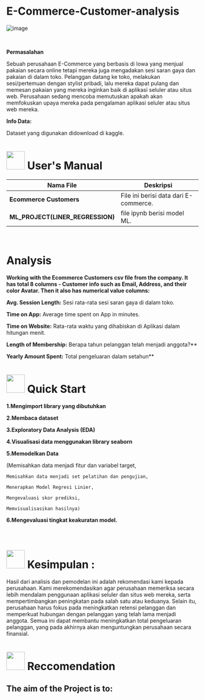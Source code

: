 # E-Commerce-Customer-analysis

![image](https://github.com/Swati-Latta/E-Commerce-Customer-analysis/assets/134490572/193d0f9a-6d80-4b17-ba1a-ab7868c01e92)

<br>

**Permasalahan**

Sebuah perusahaan E-Commerce yang berbasis di Iowa yang menjual pakaian secara online tetapi mereka juga mengadakan sesi saran gaya dan pakaian di dalam toko. Pelanggan datang ke toko, melakukan sesi/pertemuan dengan stylist pribadi, lalu mereka dapat pulang dan memesan pakaian yang mereka inginkan baik di aplikasi seluler atau situs web.
Perusahaan sedang mencoba memutuskan apakah akan memfokuskan upaya mereka pada pengalaman aplikasi seluler atau situs web mereka.


**Info Data:**

Dataset yang digunakan didownload di kaggle.

# <img src="https://user-images.githubusercontent.com/106439762/181935629-b3c47bd3-77fb-4431-a11c-ff8ba0942b63.gif" width="48" height="48"> **User's Manual**

| Nama File| Deskripsi |
| -------------   | ------------- |
| **Ecommerce Customers**  | File ini berisi data dari E-commerce.  |
| **ML_PROJECT(LINER_REGRESSION)** | file ipynb berisi model ML. |

<br>

# **Analysis**

**Working with the Ecommerce Customers csv file from the company. It has total 8 columns - Customer info such as Email, Address, and their color Avatar. Then it also has numerical value columns:**

**Avg. Session Length:** Sesi rata-rata sesi saran gaya di dalam toko.

**Time on App:** Average time spent on App in minutes.

**Time on Website:** Rata-rata waktu yang dihabiskan di Aplikasi dalam hitungan menit.

**Length of Membership:** Berapa tahun pelanggan telah menjadi anggota?**

**Yearly Amount Spent:** Total pengeluaran dalam setahun**

# <img src="https://user-images.githubusercontent.com/106439762/181937125-2a4b22a3-f8a9-4226-bbd3-df972f9dbbc4.gif" width="48" height="48" > Quick Start

**1.Mengimport library yang dibutuhkan**

**2.Membaca dataset**

**3.Exploratory Data Analysis (EDA)**

**4.Visualisasi data menggunakan library seaborn**

**5.Memodelkan Data**

   (Memisahkan data menjadi fitur dan variabel target,
    
    Memisahkan data menjadi set pelatihan dan pengujian,
    
    Menerapkan Model Regresi Linier,
    
    Mengevaluasi skor prediksi,
    
    Memvisualisasikan hasilnya)
    
**6.Mengevaluasi tingkat keakuratan model.**

<br>

# <img src=https://user-images.githubusercontent.com/106439762/178428775-03d67679-9aa4-4b08-91e9-6eb6ed8faf66.gif  width="48" height="48"> Kesimpulan : 
Hasil dari analisis dan pemodelan ini adalah rekomendasi kami kepada perusahaan. Kami merekomendasikan agar perusahaan memeriksa secara lebih mendalam penggunaan aplikasi seluler dan situs web mereka, serta mempertimbangkan peningkatan pada salah satu atau keduanya. Selain itu, perusahaan harus fokus pada meningkatkan retensi pelanggan dan memperkuat hubungan dengan pelanggan yang telah lama menjadi anggota. Semua ini dapat membantu meningkatkan total pengeluaran pelanggan, yang pada akhirnya akan menguntungkan perusahaan secara finansial.


 #  <img src=https://user-images.githubusercontent.com/106439762/178803205-47a08ce7-2187-4f96-b301-a2b68690619a.gif width="48" height="48" > Reccomendation
## The aim of the Project is to:




